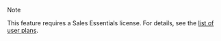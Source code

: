 <!-- markdownlint-disable-file MD041 -->
> [!NOTE]
> This feature requires a Sales Essentials license. For details, see the [list of user plans][1].

<!-- Referenced links -->
[1]: ../../docs/admin/license/user-plans.md
